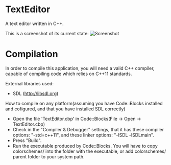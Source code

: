 TextEditor
==========

A text editor written in C++.

This is a screenshot of its current state:
![Screenshot](http://i.imgur.com/pwEpTrp.png)

Compilation
===========

In order to compile this application, you will need a valid C++ compiler,
capable of compiling code which relies on C++11 standards.

External libraries used:
 - SDL (http://libsdl.org)

How to compile on any platform(assuming you have Code::Blocks installed
and cofigured, and that you have installed SDL correctly)

- Open the file 'TextEditor.cbp' in Code::Blocks(File -> Open -> TextEditor.cbp)
- Check in the "Compiler & Debugger" settings, that it has these compiler options: "-std=c++11", and these 
	linker options: "-lSDL -lSDLmain".
- Press "Build".
- Run the executable produced by Code::Blocks. You will have to copy colorschemes/ into the folder with the executable,
	or add colorschemes/ parent folder to your system path.
